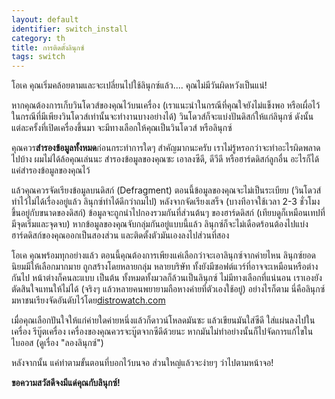 ```yaml
---
layout: default
identifier: switch_install
category: th
title: การติดตั้งลินุกซ์
tags: switch
---
```


โอเค คุณเริ่มคล้อยตามและจะเปลี่ยนไปใช้ลินุกซ์แล้ว.... คุณไม่มีวันผิดหวังเป็นแน่!

หากคุณต้องการเก็บวินโดวส์ของคุณไว้บนเครื่อง (เราแนะนำในกรณีที่คุณใจยังไม่แข็งพอ หรือเผื่อไว้ในกรณีที่มีเพียงวินโดวส์เท่านั้นจะทำงานบางอย่างได้) วินโดวส์ก็จะแบ่งปันดิสก์ให้แก่ลินุกซ์ ดังนั้นแต่ละครั้งที่เปิดเครื่องขึ้นมา จะมีทางเลือกให้คุณเป็นวินโดวส์ หรือลินุกซ์ 

คุณควร<b>สำรองข้อมูลทั้งหมด</b>ก่อนกระทำการใดๆ สำคัญมากนะครับ เราไม่รู้หรอกว่าจะทำอะไรผิดพลาดไปบ้าง ผมไม่ได้ล้อคุณเล่นนะ สำรองข้อมูลของคุณซะ เอาลงซีดี, ดีวีดี หรือฮาร์ดดิสก์ลูกอื่น อะไรก็ได้ แค่สำรองข้อมูลของคุณไว้

แล้วคุณควรจัดเรียงข้อมูลบนดิสก์ (Defragment) ตอนนี้ข้อมูลของคุณจะไม่เป็นระเบียบ (วินโดวส์ทำไว้ไม่ได้เรื่องอยู่แล้ว ลินุกซ์ทำได้ดีกว่าถมไป) หลังจากจัดเรียงเสร็จ (บางทีอาจใช้เวลา 2-3 ชั่วโมง ขึ้นอยู่กับขนาดของดิสก์) ข้อมูลจะถูกนำไปกองรวมกันที่ส่วนต้นๆ ของฮาร์ดดิสก์ (เทียบดูก็เหมือนเทปที่มีจุดเริ่มและจุดจบ) หากข้อมูลของคุณจับกลุ่มกันอยู่แบบนี้แล้ว ลินุกซ์ก็จะไม่เดือดร้อนต้องไปแบ่งฮาร์ดดิสก์ของคุณออกเป็นสองส่วน และติดตั้งตัวมันเองลงไปส่วนที่สอง

โอเค คุณพร้อมทุกอย่างแล้ว ตอนนี้คุณต้องการเพียงแค่เลือกว่าจะเอาลินุกซ์จากค่ายไหน ลินุกซ์ยอดนิยมมีให้เลือกมากมาย ถูกสร้างโดยหลายกลุ่ม หลายบริษัท ทั้งยังมีซอฟต์แวร์ที่อาจจะเหมือนหรือต่างกันไป หน้าต่างก็คนละแบบ เป็นต้น ทั้งหมดทั้งมวลก็ล้วนเป็นลินุกซ์ ไม่มีทางเลือกที่แน่นอน เราเองยังตัดสินใจแทนให้ไม่ได้ (จริงๆ แล้วหลายคนพยายามถือหางค่ายที่ตัวเองใช้อยู่) อย่างไรก็ตาม นี่คือลินุกซ์มหาชนเรียงจัดอันดับไว้โดย<a 
href="http://www.distrowatch.com">distrowatch.com</a>

<? make_distros_table() ?>

เมื่อคุณเลือกปันใจให้แก่ค่ายใดค่ายหนึ่งแล้วก็ดาวน์โหลดมันซะ แล้วเขียนมันใส่ซีดี ใส่แผ่นลงไปในเครื่อง รีบู๊ตเครื่อง เครื่องของคุณควรจะบู๊ตจากซีดีด้วยนะ หากมันไม่ทำอย่างนั้นก็ไปจัดการแก้ไขในไบออส (ดูเรื่อง "ลองลินุกซ์")

หลังจากนั้น แค่ทำตามขั้นตอนที่บอกไว้บนจอ ส่วนใหญ่แล้วจะง่ายๆ ว่าไปตามหน้าจอ!

<b>ขอความสวัสดีจงมีแด่คุณกับลินุกซ์!</b>

